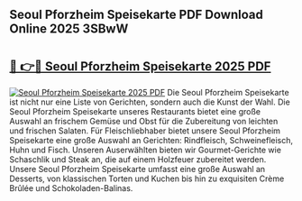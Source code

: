## Seoul Pforzheim Speisekarte PDF Download Online 2025 3SBwW

# <h2><a href="http://gc6in5m.nevu.top/?p=Seoul+Pforzheim+Speisekarte">🔗 👉🔴 Seoul Pforzheim Speisekarte 2025 PDF</a></h2>

[![Seoul Pforzheim Speisekarte 2025 PDF](https://i.imgur.com/dBaPXMq.png)](http://gc6in5m.nevu.top/?p=Seoul+Pforzheim+Speisekarte)
Die Seoul Pforzheim Speisekarte ist nicht nur eine Liste von Gerichten, sondern auch die Kunst der Wahl. Die Seoul Pforzheim Speisekarte unseres Restaurants bietet eine große Auswahl an frischem Gemüse und Obst für die Zubereitung von leichten und frischen Salaten. Für Fleischliebhaber bietet unsere Seoul Pforzheim Speisekarte eine große Auswahl an Gerichten: Rindfleisch, Schweinefleisch, Huhn und Fisch. Unseren Auserwählten bieten wir Gourmet-Gerichte wie Schaschlik und Steak an, die auf einem Holzfeuer zubereitet werden. Unsere Seoul Pforzheim Speisekarte umfasst eine große Auswahl an Desserts, von klassischen Torten und Kuchen bis hin zu exquisiten Crème Brûlée und Schokoladen-Balinas.
